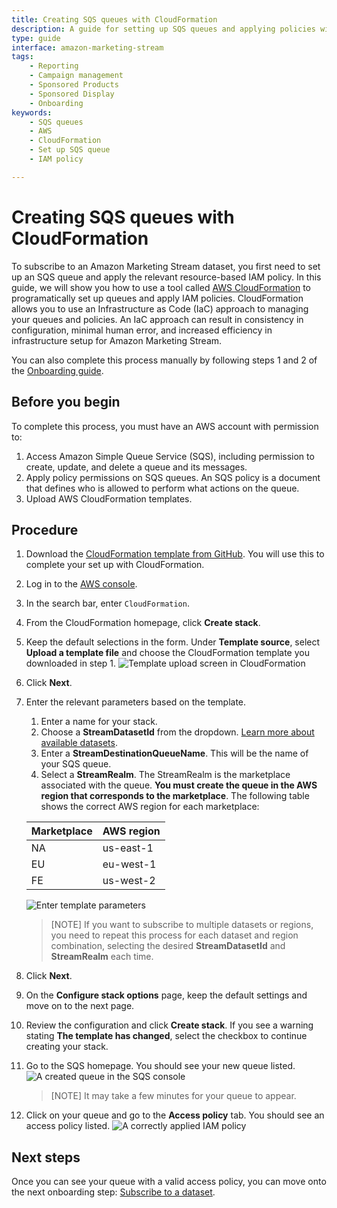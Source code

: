 ```yaml
---
title: Creating SQS queues with CloudFormation
description: A guide for setting up SQS queues and applying policies with a CloudFormation template in Amazon Marketing Stream 
type: guide
interface: amazon-marketing-stream
tags:
    - Reporting
    - Campaign management
    - Sponsored Products
    - Sponsored Display
    - Onboarding
keywords:
    - SQS queues 
    - AWS
    - CloudFormation
    - Set up SQS queue
    - IAM policy

---
```

# Creating SQS queues with CloudFormation

To subscribe to an Amazon Marketing Stream dataset, you first need to set up an SQS queue and apply the relevant resource-based IAM policy. In this guide, we will show you how to use a tool called [AWS CloudFormation](https://docs.aws.amazon.com/AWSCloudFormation/latest/UserGuide/Welcome.html) to programatically set up queues and apply IAM policies. CloudFormation allows you to use an Infrastructure as Code (IaC) approach to managing your queues and policies. An IaC approach can result in consistency in configuration, minimal human error, and increased efficiency in infrastructure setup for Amazon Marketing Stream.

You can also complete this process manually by following steps 1 and 2 of the [Onboarding guide](guides/amazon-marketing-stream/onboarding).

## Before you begin

To complete this process, you must have an AWS account with permission to:

1. Access Amazon Simple Queue Service (SQS), including permission to create, update, and delete a queue and its messages.
2. Apply policy permissions on SQS queues. An SQS policy is a document that defines who is allowed to perform what actions on the queue.
3. Upload AWS CloudFormation templates.

## Procedure

1. Download the [CloudFormation template from GitHub](https://github.com/amzn/ads-advanced-tools-docs/blob/main/amazon_marketing_stream/Stream_SQS%20_CF_Template.yaml). You will use this to complete your set up with CloudFormation. 
2. Log in to the [AWS console](https://aws.amazon.com/console/). 
3. In the search bar, enter `CloudFormation`.
4. From the CloudFormation homepage, click **Create stack**.
5. Keep the default selections in the form. Under **Template source**, select **Upload a template file** and choose the CloudFormation template you downloaded in step 1. 
![Template upload screen in CloudFormation](/_images/amazon-marketing-stream/cloud-formation-template-upload.png)
6. Click **Next**.
7. Enter the relevant parameters based on the template. 
    1. Enter a name for your stack. 
    2. Choose a **StreamDatasetId** from the dropdown. [Learn more about available datasets](guides/amazon-marketing-stream/data-guide). 
    3. Enter a **StreamDestinationQueueName**. This will be the name of your SQS queue.
    4. Select a **StreamRealm**. The StreamRealm is the marketplace associated with the queue. **You must create the queue in the AWS region that corresponds to the marketplace**. The following table shows the correct AWS region for each marketplace:

    | Marketplace | AWS region |
    |-------------|------------|
    | NA | us-east-1 |
    | EU | eu-west-1 |
    | FE | us-west-2 |

    ![Enter template parameters](/_images/amazon-marketing-stream/cloud-formation-template-parameters.png)
    
    >[NOTE] If you want to subscribe to multiple datasets or regions, you need to repeat this process for each dataset and region combination, selecting the desired **StreamDatasetId** and **StreamRealm** each time.
    
8. Click **Next**.
9. On the **Configure stack options** page, keep the default settings and move on to the next page. 
10. Review the configuration and click **Create stack**. If you see a warning stating **The template has changed**, select the checkbox to continue creating your stack. 
11. Go to the SQS homepage. You should see your new queue listed.
    ![A created queue in the SQS console](/_images/amazon-marketing-stream/created-queue.png)

    >[NOTE] It may take a few minutes for your queue to appear. 
12. Click on your queue and go to the **Access policy** tab. You should see an access policy listed. 
    ![A correctly applied IAM policy](/_images/amazon-marketing-stream/applied-policy.png)

## Next steps

Once you can see your queue with a valid access policy, you can move onto the next onboarding step: [Subscribe to a dataset](guides/amazon-marketing-stream/onboarding#step-3-subscribe-to-amazon-marketing-stream-datasets).


